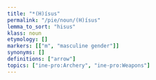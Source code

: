 ```yaml
---
title: "*(H)ísus"
permalink: "/pie/noun/(H)ísus"
lemma_to_sort: "hisus"
klass: noun
etymology: []
markers: [["m", "masculine gender"]]
synonyms: []
definitions: ["arrow"]
topics: ["ine-pro:Archery", "ine-pro:Weapons"]
---
```

